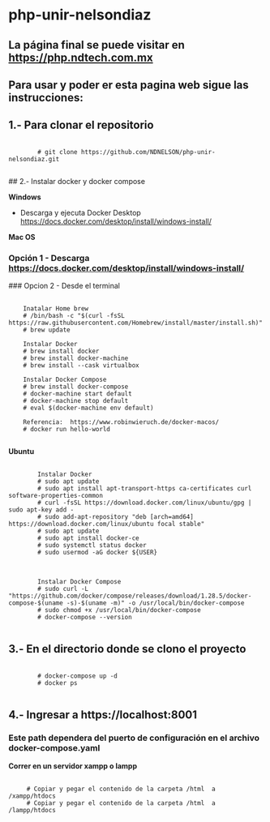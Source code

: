 # php-unir-nelsondiaz
## La página final se puede visitar en https://php.ndtech.com.mx
## Para usar y poder er esta pagina web sigue las instrucciones:

## 1.- Para clonar el repositorio
<pre>
    <code>
        # git clone https://github.com/NDNELSON/php-unir-nelsondiaz.git
    </code>
</pre>

## 2.- Instalar docker y docker compose
 
**Windows**
 - Descarga y ejecuta Docker Desktop https://docs.docker.com/desktop/install/windows-install/

 **Mac OS**
 ### Opción 1 - Descarga https://docs.docker.com/desktop/install/windows-install/
 ### Opcion 2 - Desde el terminal 
 <pre>
    <code>
    Inatalar Home brew
    # /bin/bash -c "$(curl -fsSL https://raw.githubusercontent.com/Homebrew/install/master/install.sh)"
    # brew update

    Instalar Docker
    # brew install docker
    # brew install docker-machine
    # brew install --cask virtualbox

    Instalar Docker Compose
    # brew install docker-compose 
    # docker-machine start default
    # docker-machine stop default
    # eval $(docker-machine env default)
    
    Referencia:  https://www.robinwieruch.de/docker-macos/
    # docker run hello-world
    </code>
</pre>

**Ubuntu**
<pre>
    <code>
        Instalar Docker
        # sudo apt update
        # sudo apt install apt-transport-https ca-certificates curl software-properties-common
        # curl -fsSL https://download.docker.com/linux/ubuntu/gpg | sudo apt-key add -
        # sudo add-apt-repository "deb [arch=amd64] https://download.docker.com/linux/ubuntu focal stable"
        # sudo apt update
        # sudo apt install docker-ce 
        # sudo systemctl status docker
        # sudo usermod -aG docker ${USER}
    </code>
</pre>
<pre>
    <code>
        Instalar Docker Compose
        # sudo curl -L "https://github.com/docker/compose/releases/download/1.28.5/docker-compose-$(uname -s)-$(uname -m)" -o /usr/local/bin/docker-compose
        # sudo chmod +x /usr/local/bin/docker-compose
        # docker-compose --version
    </code>
</pre>

## 3.- En el directorio donde se clono el proyecto 
<pre>
    <code>
        # docker-compose up -d
        # docker ps
    </code>
</pre>

## 4.- Ingresar a https://localhost:8001
### Este path dependera del puerto de configuración en el archivo docker-compose.yaml

**Correr en un servidor xampp o lampp**
<pre>
    <code>
     # Copiar y pegar el contenido de la carpeta /html  a  /xampp/htdocs
     # Copiar y pegar el contenido de la carpeta /html  a  /lampp/htdocs
    </code>
</pre>
